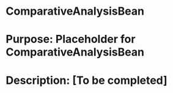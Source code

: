 # ComparativeAnalysisBean 
# Purpose: Placeholder for ComparativeAnalysisBean 
 
# Description: [To be completed] 
